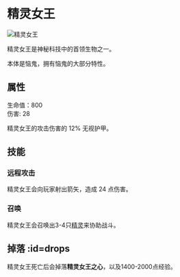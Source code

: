 # 精灵女王

![精灵女王](https://cdn.jsdelivr.net/gh/GuizhanCraft/FoxyMachines-Wiki/images/pixie-queen.png ':size=25%')

精灵女王是神秘科技中的首领生物之一。

本体是恼鬼，拥有恼鬼的大部分特性。

## 属性

生命值：800  
伤害: 28

精灵女王的攻击伤害的 12% 无视护甲。

## 技能

### 远程攻击

精灵女王会向玩家射出箭矢，造成 24 点伤害。

### 召唤

精灵女王会召唤出3-4只[精灵](/Pixie)来协助战斗。

## 掉落 :id=drops

精灵女王死亡后会掉落**精灵女王之心**，以及1400-2000点经验。
